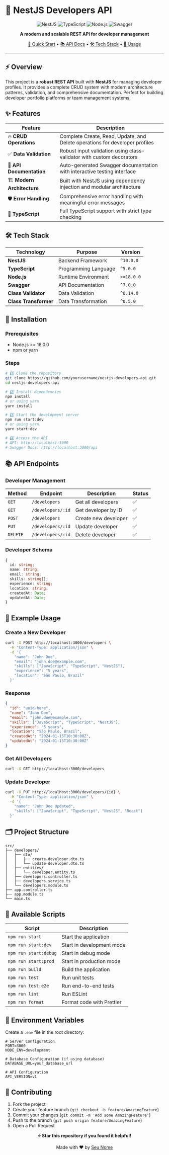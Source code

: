 # 🚀 NestJS Developers API

<div align="center">

![NestJS](https://img.shields.io/badge/nestjs-%23E0234E.svg?style=for-the-badge&logo=nestjs&logoColor=white)
![TypeScript](https://img.shields.io/badge/typescript-%23007ACC.svg?style=for-the-badge&logo=typescript&logoColor=white)
![Node.js](https://img.shields.io/badge/node.js-6DA55F?style=for-the-badge&logo=node.js&logoColor=white)
![Swagger](https://img.shields.io/badge/-Swagger-%23Clojure?style=for-the-badge&logo=swagger&logoColor=white)

**A modern and scalable REST API for developer management**

[🚀 Quick Start](#-installation) • [📚 API Docs](#-api-endpoints) • [🛠️ Tech Stack](#️-tech-stack) • [📖 Usage](#-example-usage)

</div>

---

## ⚡ Overview

This project is a **robust REST API** built with **NestJS** for managing developer profiles. It provides a complete CRUD system with modern architecture patterns, validation, and comprehensive documentation. Perfect for building developer portfolio platforms or team management systems.

## ✨ Features

| Feature | Description |
|---------|-------------|
| 🔥 **CRUD Operations** | Complete Create, Read, Update, and Delete operations for developer profiles |
| ✅ **Data Validation** | Robust input validation using class-validator with custom decorators |
| 📖 **API Documentation** | Auto-generated Swagger documentation with interactive testing interface |
| 🏗️ **Modern Architecture** | Built with NestJS using dependency injection and modular architecture |
| 🛡️ **Error Handling** | Comprehensive error handling with meaningful error messages |
| 🚀 **TypeScript** | Full TypeScript support with strict type checking |

## 🛠️ Tech Stack

<div align="center">

| Technology | Purpose | Version |
|------------|---------|---------|
| **NestJS** | Backend Framework | `^10.0.0` |
| **TypeScript** | Programming Language | `^5.0.0` |
| **Node.js** | Runtime Environment | `>=18.0.0` |
| **Swagger** | API Documentation | `^7.0.0` |
| **Class Validator** | Data Validation | `^0.14.0` |
| **Class Transformer** | Data Transformation | `^0.5.0` |

</div>

## 🚀 Installation

### Prerequisites
- Node.js >= 18.0.0
- npm or yarn

### Steps

```bash
# 1️⃣ Clone the repository
git clone https://github.com/yourusername/nestjs-developers-api.git
cd nestjs-developers-api

# 2️⃣ Install dependencies
npm install
# or using yarn
yarn install

# 3️⃣ Start the development server
npm run start:dev
# or using yarn
yarn start:dev

# 4️⃣ Access the API
# API: http://localhost:3000
# Swagger Docs: http://localhost:3000/api
```

## 📚 API Endpoints

### Developer Management

| Method | Endpoint | Description | Status |
|--------|----------|-------------|--------|
| `GET` | `/developers` | Get all developers | ✅ |
| `GET` | `/developers/:id` | Get developer by ID | ✅ |
| `POST` | `/developers` | Create new developer | ✅ |
| `PUT` | `/developers/:id` | Update developer | ✅ |
| `DELETE` | `/developers/:id` | Delete developer | ✅ |

### Developer Schema

```typescript
{
  id: string;
  name: string;
  email: string;
  skills: string[];
  experience: string;
  location: string;
  createdAt: Date;
  updatedAt: Date;
}
```

## 📖 Example Usage

### Create a New Developer

```bash
curl -X POST http://localhost:3000/developers \
  -H "Content-Type: application/json" \
  -d '{
    "name": "John Doe",
    "email": "john.doe@example.com",
    "skills": ["JavaScript", "TypeScript", "NestJS"],
    "experience": "5 years",
    "location": "São Paulo, Brazil"
  }'
```

### Response

```json
{
  "id": "uuid-here",
  "name": "John Doe",
  "email": "john.doe@example.com",
  "skills": ["JavaScript", "TypeScript", "NestJS"],
  "experience": "5 years",
  "location": "São Paulo, Brazil",
  "createdAt": "2024-01-15T10:30:00Z",
  "updatedAt": "2024-01-15T10:30:00Z"
}
```

### Get All Developers

```bash
curl -X GET http://localhost:3000/developers
```

### Update Developer

```bash
curl -X PUT http://localhost:3000/developers/{id} \
  -H "Content-Type: application/json" \
  -d '{
    "name": "John Doe Updated",
    "skills": ["JavaScript", "TypeScript", "NestJS", "React"]
  }'
```

## 🗂️ Project Structure

```
src/
├── developers/
│   ├── dto/
│   │   ├── create-developer.dto.ts
│   │   └── update-developer.dto.ts
│   ├── entities/
│   │   └── developer.entity.ts
│   ├── developers.controller.ts
│   ├── developers.service.ts
│   └── developers.module.ts
├── app.controller.ts
├── app.module.ts
└── main.ts
```

## 🔧 Available Scripts

| Script | Description |
|--------|-------------|
| `npm run start` | Start the application |
| `npm run start:dev` | Start in development mode |
| `npm run start:debug` | Start in debug mode |
| `npm run start:prod` | Start in production mode |
| `npm run build` | Build the application |
| `npm run test` | Run unit tests |
| `npm run test:e2e` | Run end-to-end tests |
| `npm run lint` | Run ESLint |
| `npm run format` | Format code with Prettier |

## 📝 Environment Variables

Create a `.env` file in the root directory:

```env
# Server Configuration
PORT=3000
NODE_ENV=development

# Database Configuration (if using database)
DATABASE_URL=your_database_url

# API Configuration
API_VERSION=v1
```

## 🤝 Contributing

1. Fork the project
2. Create your feature branch (`git checkout -b feature/AmazingFeature`)
3. Commit your changes (`git commit -m 'Add some AmazingFeature'`)
4. Push to the branch (`git push origin feature/AmazingFeature`)
5. Open a Pull Request

<div align="center">

**⭐ Star this repository if you found it helpful!**

Made with ❤️ by [Seu Nome](https://github.com/yourusername)

</div>
